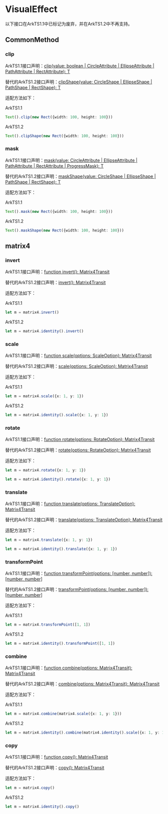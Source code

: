 # VisualEffect

以下接口在ArkTS1.1中已标记为废弃，并在ArkTS1.2中不再支持。

## CommonMethod

### clip
ArkTS1.1接口声明：[clip(value: boolean | CircleAttribute | EllipseAttribute | PathAttribute | RectAttribute): T](../reference/apis-arkui/arkui-ts/ts-universal-attributes-sharp-clipping.md#clipdeprecated)

替代的ArkTS1.2接口声明：[clipShape(value: CircleShape | EllipseShape | PathShape | RectShape): T](../reference/apis-arkui/arkui-ts/ts-universal-attributes-sharp-clipping.md#clipshape12)

适配方法如下：

ArkTS1.1

<!--code_no_check-->
```ts
Text().clip(new Rect({width: 100, height: 100}))
```

ArkTS1.2

<!--code_no_check-->
```ts
Text().clipShape(new Rect({width: 100, height: 100}))
```


### mask
ArkTS1.1接口声明：[mask(value: CircleAttribute | EllipseAttribute | PathAttribute | RectAttribute | ProgressMask): T](../reference/apis-arkui/arkui-ts/ts-universal-attributes-sharp-clipping.md#maskdeprecated)

替代的ArkTS1.2接口声明：[maskShape(value: CircleShape | EllipseShape | PathShape | RectShape): T](../reference/apis-arkui/arkui-ts/ts-universal-attributes-sharp-clipping.md#maskshape12)

适配方法如下：

ArkTS1.1

<!--code_no_check-->
```ts
Text().mask(new Rect({width: 100, height: 100}))
```

ArkTS1.2

<!--code_no_check-->
```ts
Text().maskShape(new Rect({width: 100, height: 100}))
```


## matrix4

### invert

ArkTS1.1接口声明：[function invert(): Matrix4Transit](../reference/apis-arkui/js-apis-matrix4.md#matrix4invertdeprecated)

替代的ArkTS1.2接口声明：[invert(): Matrix4Transit](../reference/apis-arkui/js-apis-matrix4.md#invert)

适配方法如下：

ArkTS1.1

<!--code_no_check-->
```ts
let m = matrix4.invert()
```

ArkTS1.2

<!--code_no_check-->
```ts
let m = matrix4.identity().invert()
```


### scale

ArkTS1.1接口声明：[function scale(options: ScaleOption): Matrix4Transit](../reference/apis-arkui/js-apis-matrix4.md#matrix4scaledeprecated)

替代的ArkTS1.2接口声明：[scale(options: ScaleOption): Matrix4Transit](../reference/apis-arkui/js-apis-matrix4.md#scale)

适配方法如下：

ArkTS1.1

<!--code_no_check-->
```ts
let m = matrix4.scale({x: 1, y: 1})
```

ArkTS1.2

<!--code_no_check-->
```ts
let m = matrix4.identity().scale({x: 1, y: 1})
```


### rotate

ArkTS1.1接口声明：[function rotate(options: RotateOption): Matrix4Transit](../reference/apis-arkui/js-apis-matrix4.md#matrix4rotatedeprecated)

替代的ArkTS1.2接口声明：[rotate(options: RotateOption): Matrix4Transit](../reference/apis-arkui/js-apis-matrix4.md#scale)

适配方法如下：

<!--code_no_check-->
```ts
let m = matrix4.rotate({x: 1, y: 1})
```

<!--code_no_check-->
```ts
let m = matrix4.identity().rotate({x: 1, y: 1})
```


### translate

ArkTS1.1接口声明：[function translate(options: TranslateOption): Matrix4Transit](../reference/apis-arkui/js-apis-matrix4.md#matrix4translatedeprecated)

替代的ArkTS1.2接口声明：[translate(options: TranslateOption): Matrix4Transit](../reference/apis-arkui/js-apis-matrix4.md#translate)

适配方法如下：

<!--code_no_check-->
```ts
let m = matrix4.translate({x: 1, y: 1})
```

<!--code_no_check-->
```ts
let m = matrix4.identity().translate({x: 1, y: 1})
```


### transformPoint

ArkTS1.1接口声明：[function transformPoint(options: [number, number]): [number, number]](../reference/apis-arkui/js-apis-matrix4.md#matrix4transformpointdeprecated)

替代的ArkTS1.2接口声明：[transformPoint(options: [number, number]): [number, number]](../reference/apis-arkui/js-apis-matrix4.md#transformpoint)

适配方法如下：

ArkTS1.1

<!--code_no_check-->
```ts
let m = matrix4.transformPoint([1, 1])
```

ArkTS1.2

<!--code_no_check-->
```ts
let m = matrix4.identity().transformPoint([1, 1])
```


### combine

ArkTS1.1接口声明：[function combine(options: Matrix4Transit): Matrix4Transit](../reference/apis-arkui/js-apis-matrix4.md#matrix4combinedeprecated)

替代的ArkTS1.2接口声明：[combine(options: Matrix4Transit): Matrix4Transit](../reference/apis-arkui/js-apis-matrix4.md#combine)

适配方法如下：

ArkTS1.1

<!--code_no_check-->
```ts
let m = matrix4.combine(matrix4.scale({x: 1, y: 1}))
```

ArkTS1.2

<!--code_no_check-->
```ts
let m = matrix4.identity().combine(matrix4.identity().scale({x: 1, y: 1}))
```


### copy
ArkTS1.1接口声明：[function copy(): Matrix4Transit](../reference/apis-arkui/js-apis-matrix4.md#matrix4copydeprecated)

替代的ArkTS1.2接口声明：[copy(): Matrix4Transit](../reference/apis-arkui/js-apis-matrix4.md#copy)

适配方法如下：

<!--code_no_check-->
```ts
let m = matrix4.copy()
```

ArkTS1.2

<!--code_no_check-->
```ts
let m = matrix4.identity().copy()
```